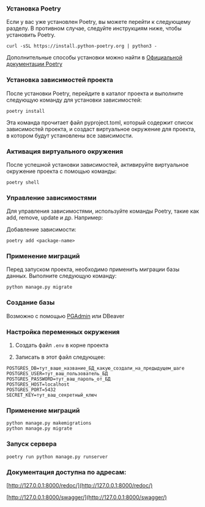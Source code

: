 ### Установка Poetry

Если у вас уже установлен Poetry, вы можете перейти к следующему разделу. 
В противном случае, следуйте инструкциям ниже, чтобы установить Poetry.

```
curl -sSL https://install.python-poetry.org | python3 -
```

Дополнительные способы установки можно найти в [Официальной документации Poetry](https://python-poetry.org/docs/)

### Установка зависимостей проекта
После установки Poetry, перейдите в каталог проекта и выполните 
следующую команду для установки зависимостей:

```
poetry install
```

Эта команда прочитает файл pyproject.toml, который содержит список зависимостей проекта, 
и создаст виртуальное окружение для проекта, в котором будут установлены все зависимости.

### Активация виртуального окружения
После успешной установки зависимостей, активируйте виртуальное окружение проекта 
с помощью команды:

```
poetry shell
```

### Управление зависимостями
Для управления зависимостями, используйте команды Poetry, такие как add, remove, update и др. 
Например:

Добавление зависимости:

```
poetry add <package-name>
```

### Применение миграций
Перед запуском проекта, необходимо применить миграции базы данных. 
Выполните следующую команду:

```
python manage.py migrate
```

### Создание базы
Возможно с помощью [PGAdmin](https://info-comp.ru/install-pgadmin-4-on-windows-10#nastroyka-podklyucheniya-k-postgresql) или DBeaver

### Настройка переменных окружения
1. Создать файл `.env` в корне проекта

2. Записать в этот файл следующее: 

```
POSTGRES_DB=тут_ваше_название_БД_какую_создали_на_предыдущем_шаге
POSTGRES_USER=тут_ваш_пользователь_БД
POSTGRES_PASSWORD=тут_ваш_пароль_от_БД
POSTGRES_HOST=localhost  
POSTGRES_PORT=5432
SECRET_KEY=тут_ваш_секретный_ключ
```

### Применение миграций

```
python manage.py makemigrations
python manage.py migrate 
```

### Запуск сервера

```
poetry run python manage.py runserver
```

### Документация доступна по адресам:
[http://127.0.0.1:8000/redoc/](http://127.0.0.1:8000/redoc/)

[http://127.0.0.1:8000/swagger/](http://127.0.0.1:8000/swagger/)